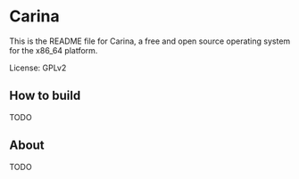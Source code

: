 # Carina

This is the README file for Carina, a free and open source operating system for
the x86_64 platform.

License: GPLv2


## How to build

TODO


## About

TODO
